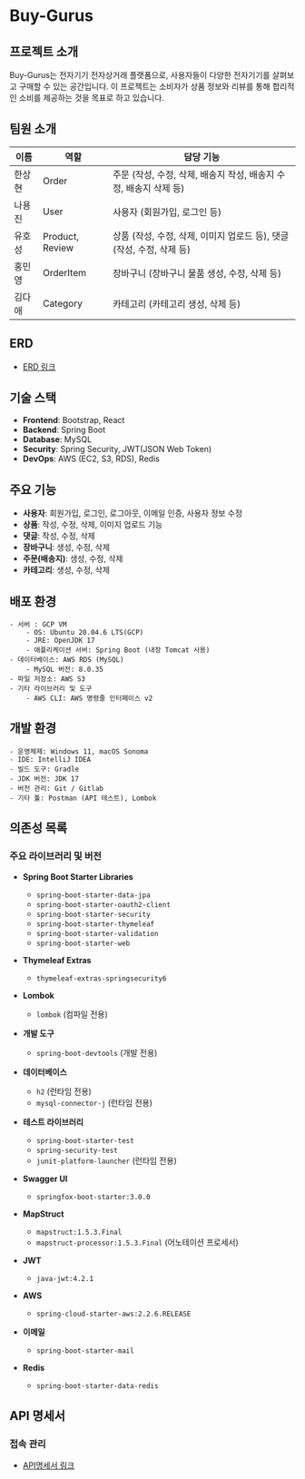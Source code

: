 # Buy-Gurus

## 프로젝트 소개
Buy-Gurus는 전자기기 전자상거래 플랫폼으로, 사용자들이 다양한 전자기기를 살펴보고 구매할 수 있는 공간입니다. 이 프로젝트는 소비자가 상품 정보와 리뷰를 통해 합리적인 소비를 제공하는 것을 목표로 하고 있습니다.

## 팀원 소개
| 이름   | 역할    | 담당 기능                        |
|--------|---------|----------------------------------|
| 한상현 | Order   | 주문 (작성, 수정, 삭제, 배송지 작성, 배송지 수정, 배송지 삭제 등)   |
| 나용진 | User    | 사용자 (회원가입, 로그인 등)   |
| 유호성 | Product, Review  | 상품 (작성, 수정, 삭제, 이미지 업로드 등), 댓글 (작성, 수정, 삭제 등)   |
| 홍민영 | OrderItem   | 장바구니 (장바구니 물품 생성, 수정, 삭제 등)   |
| 김다애 | Category   | 카테고리 (카테고리 생성, 삭제 등)   |

## ERD
- [ERD 링크](https://www.erdcloud.com/d/XEQxhup44GQxREX7b)

## 기술 스택
- **Frontend**: Bootstrap, React
- **Backend**: Spring Boot
- **Database**: MySQL
- **Security**: Spring Security, JWT(JSON Web Token)
- **DevOps**: AWS (EC2, S3, RDS), Redis

## 주요 기능
- **사용자**: 회원가입, 로그인, 로그아웃, 이메일 인증, 사용자 정보 수정
- **상품**: 작성, 수정, 삭제, 이미지 업로드 기능
- **댓글**: 작성, 수정, 삭제
- **장바구니**: 생성, 수정, 삭제
- **주문(배송지)**: 생성, 수정, 삭제
- **카테고리**: 생성, 수정, 삭제

## 배포 환경
```
- 서버 : GCP VM
    - OS: Ubuntu 20.04.6 LTS(GCP)
    - JRE: OpenJDK 17
    - 애플리케이션 서버: Spring Boot (내장 Tomcat 사용)
- 데이터베이스: AWS RDS (MySQL)
    - MySQL 버전: 8.0.35
- 파일 저장소: AWS S3
- 기타 라이브러리 및 도구
    - AWS CLI: AWS 명령줄 인터페이스 v2
```

## 개발 환경
```
- 운영체제: Windows 11, macOS Sonoma
- IDE: IntelliJ IDEA
- 빌드 도구: Gradle
- JDK 버전: JDK 17
- 버전 관리: Git / Gitlab
- 기타 툴: Postman (API 테스트), Lombok
```

## 의존성 목록
### 주요 라이브러리 및 버전
- **Spring Boot Starter Libraries**
  - `spring-boot-starter-data-jpa`
  - `spring-boot-starter-oauth2-client`
  - `spring-boot-starter-security`
  - `spring-boot-starter-thymeleaf`
  - `spring-boot-starter-validation`
  - `spring-boot-starter-web`
  
- **Thymeleaf Extras**
  - `thymeleaf-extras-springsecurity6`

- **Lombok**
  - `lombok` (컴파일 전용)

- **개발 도구**
  - `spring-boot-devtools` (개발 전용)

- **데이터베이스**
  - `h2` (런타임 전용)
  - `mysql-connector-j` (런타임 전용)

- **테스트 라이브러리**
  - `spring-boot-starter-test`
  - `spring-security-test`
  - `junit-platform-launcher` (런타임 전용)

- **Swagger UI**
  - `springfox-boot-starter:3.0.0`

- **MapStruct**
  - `mapstruct:1.5.3.Final`
  - `mapstruct-processor:1.5.3.Final` (어노테이션 프로세서)

- **JWT**
  - `java-jwt:4.2.1`

- **AWS**
  - `spring-cloud-starter-aws:2.2.6.RELEASE`

- **이메일**
  - `spring-boot-starter-mail`

- **Redis**
  - `spring-boot-starter-data-redis`



## API 명세서
### 접속 관리
- [API명세서 링크](https://www.notion.so/elice-track/API-3736518d004341ffb20e39cedd8975d1)
